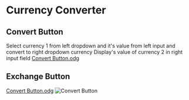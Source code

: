 # Currency Converter

## Convert Button
Select currency 1 from left dropdown and it's value from left input and convert to right dropdown currency
Display's value of currency 2 in right input field
[Convert Button.odg](https://github.com/DASH0070/Currency-Converter/files/9731314/Convert.Button.odg)
## Exchange Button
[Convert Button.odg](https://github.com/DASH0070/Currency-Converter/files/9731314/Convert.Button.odg)
![Convert Button](https://user-images.githubusercontent.com/114388400/194484981-cb62d64c-c4dc-480a-a605-07b62a075f99.png)
